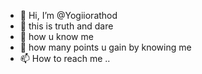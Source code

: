 - 👋 Hi, I’m @Yogiiorathod
- 👀 this is truth and dare
- 🌱 how u know me 
- 💞️ how many points u gain by knowing me 
- 📫 How to reach me ..

<!---
Yogiiorathod/Yogiiorathod is a ✨ special ✨ repository because its `README.md` (this file) appears on your GitHub profile.
You can click the Preview link to take a look at your changes.
--->

